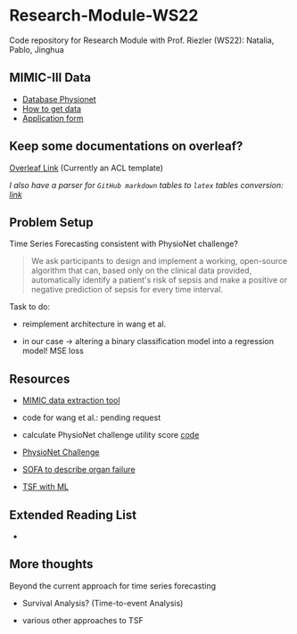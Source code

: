 # Research-Module-WS22

Code repository for Research Module with Prof. Riezler (WS22): Natalia, Pablo, Jinghua

## MIMIC-III Data

* [Database Physionet](https://physionet.org/content/mimiciii/1.4/)
* [How to get data](https://mimic.mit.edu/docs/gettingstarted/)
* [Application form](https://physionet.org/credential-application/)

## Keep some documentations on overleaf?

[Overleaf Link](https://www.overleaf.com/5363766881tqvnbdymqnfs) (Currently an ACL template)

_I also have a parser for `GitHub markdown` tables to `latex` tables conversion: [link](https://github.com/JINHXu/MDtable2Latex)_

## Problem Setup

Time Series Forecasting consistent with PhysioNet challenge?

> We ask participants to design and implement a working, open-source algorithm that can, based only on the clinical data provided, automatically identify a patient's risk of sepsis and make a positive or negative prediction of sepsis for every time interval. 

Task to do: 

* reimplement architecture in wang et al.

* in our case -> altering a binary classification model into a regression model! MSE loss 

## Resources

* [MIMIC data extraction tool](https://github.com/MLforHealth/MIMIC_Extract)

* code for wang et al.: pending request

* calculate PhysioNet challenge utility score [code](https://github.com/physionetchallenges/python-example-2019)

* [PhysioNet Challenge](https://physionet.org/content/challenge-2019/1.0.0/)

* [SOFA to describe organ failure](https://link.springer.com/content/pdf/10.1007/BF01709751.pdf)

* [TSF with ML](https://www.youtube.com/watch?v=_ZQ-lQrK9Rg&t=185s)

## Extended Reading List

* 

## More thoughts 

Beyond the current approach for time series forecasting

* Survival Analysis? (Time-to-event Analysis)

* various other approaches to TSF 
